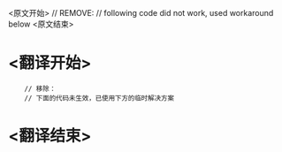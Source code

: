 
<原文开始>
		// REMOVE:
		// following code did not work, used workaround below
<原文结束>

# <翻译开始>
		// 移除：
		// 下面的代码未生效，已使用下方的临时解决方案
# <翻译结束>

